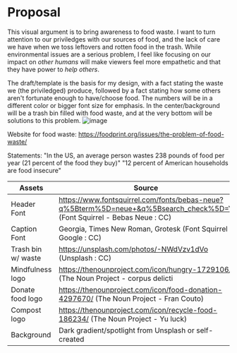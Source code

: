 # Proposal

This visual argument is to bring awareness to food waste. I want to turn attention to our priviledges with our sources of food, and the lack of care we have when we toss leftovers and rotten food in the trash. While environmental issues are a serious problem, I feel like focusing on our impact on _other humans_ will make viewers feel more empathetic and that they have power to _help others_.

The draft/template is the basis for my design, with a fact stating the waste we (the priviledged) produce, followed by a fact stating how some others aren't fortunate enough to have/choose food. The numbers will be in a different color or bigger font size for emphasis. In the center/background will be a trash bin filled with food waste, and at the very bottom will be solutions to this problem.
![image](https://user-images.githubusercontent.com/71570477/153924814-9d6d2123-a9ca-4bdd-86eb-4237c57a1b2f.png)

Website for food waste:
https://foodprint.org/issues/the-problem-of-food-waste/

Statements:
"In the US, an average person wastes 238 pounds of food per year (21 percent of the food they buy)"
"12 percent of American households are food insecure"



|Assets| Source|
|--------|--------|
|Header Font| https://www.fontsquirrel.com/fonts/bebas-neue?q%5Bterm%5D=neue+&q%5Bsearch_check%5D=Y (Font Squirrel - Bebas Neue : CC)|
|Caption Font| Georgia, Times New Roman, Grotesk (Font Squirrel / Google : CC)|
|Trash bin w/ waste|https://unsplash.com/photos/-NWdVzv1dVo (Unsplash : CC)|
|Mindfulness logo|https://thenounproject.com/icon/hungry-1729106/ (The Noun Project - corpus delicti|
|Donate food logo|https://thenounproject.com/icon/food-donation-4297670/ (The Noun Project - Fran Couto)|
|Compost logo|https://thenounproject.com/icon/recycle-food-186234/ (The Noun Project - Yu luck)|
|Background| Dark gradient/spotlight from Unsplash or self-created |

